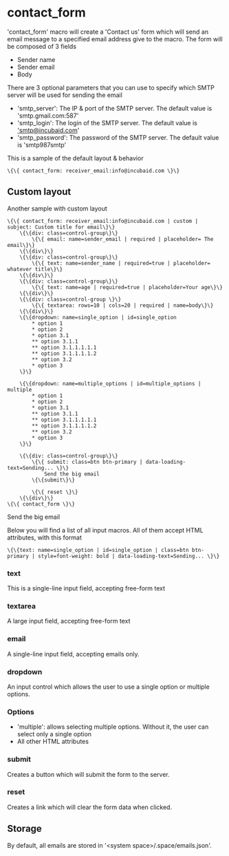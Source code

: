 contact\_form
=============

'contact\_form' macro will create a 'Contact us' form which will send an
email message to a specified email address give to the macro. The form
will be composed of 3 fields

-   Sender name
-   Sender email
-   Body

There are 3 optional parameters that you can use to specify which SMTP
server will be used for sending the email

-   'smtp\_server': The IP & port of the SMTP server. The default value
    is 'smtp.gmail.com:587'
-   'smtp\_login': The login of the SMTP server. The default value is
    <'smtp@incubaid.com>'
-   'smtp\_password': The password of the SMTP server. The default value
    is 'smtp987smtp'

This is a sample of the default layout & behavior

```
\{\{ contact_form: receiver_email:info@incubaid.com \}\}
```

Custom layout
-------------

Another sample with custom layout

```
\{\{ contact_form: receiver_email:info@incubaid.com | custom | subject: Custom title for email\}\}
    \{\{div: class=control-group\}\}
        \{\{ email: name=sender_email | required | placeholder= The email\}\}
    \{\{div\}\}
    \{\{div: class=control-group\}\}
        \{\{ text: name=sender_name | required=true | placeholder= whatever title\}\}
    \{\{div\}\}
    \{\{div: class=control-group\}\}
        \{\{ text: name=age | required=true | placeholder=Your age\}\}
    \{\{div\}\}
    \{\{div: class=control-group \}\}
        \{\{ textarea: rows=10 | cols=20 | required | name=body\}\}
    \{\{div\}\}
    \{\{dropdown: name=single_option | id=single_option
        * option 1
        * option 2
        * option 3.1
        ** option 3.1.1 
        ** option 3.1.1.1.1.1
        ** option 3.1.1.1.1.2
        ** option 3.2
        * option 3
    \}\}

    \{\{dropdown: name=multiple_options | id=multiple_options | multiple
        * option 1
        * option 2
        * option 3.1
        ** option 3.1.1 
        ** option 3.1.1.1.1.1
        ** option 3.1.1.1.1.2
        ** option 3.2
        * option 3
    \}\}

    \{\{div: class=control-group\}\}
        \{\{ submit: class=btn btn-primary | data-loading-text=Sending... \}\}
            Send the big email
        \{\{submit\}\}

        \{\{ reset \}\}
    \{\{div\}\}
\{\{ contact_form \}\}
```

Send the big email

Below you will find a list of all input macros. All of them accept HTML
attributes, with this format

```
\{\{text: name=single_option | id=single_option | class=btn btn-primary | style=font-weight: bold | data-loading-text=Sending... \}\}
```

### text

This is a single-line input field, accepting free-form text

### textarea

A large input field, accepting free-form text

### email

A single-line input field, accepting emails only.

### dropdown

An input control which allows the user to use a single option or
multiple options.

### Options

-   'multiple': allows selecting multiple options. Without it, the user
    can select only a single option
-   All other HTML attributes

### submit

Creates a button which will submit the form to the server.

### reset

Creates a link which will clear the form data when clicked.

Storage
-------

By default, all emails are stored in '\<system
space\>/.space/emails.json'.
